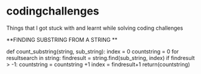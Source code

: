 # codingchallenges
Things that I got stuck with and learnt while solving coding challenges


**FINDING SUBSTRING FROM A STRING
**

  def count_substring(string, sub_string):
    index = 0
    countstring = 0
    for resultsearch in string:
        findresult = string.find(sub_string, index)
        if findresult > -1:
            countstring = countstring +1
            index = findresult+1
  return(countstring)
